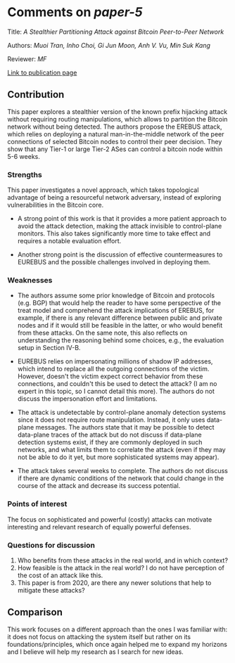 # Comments on _paper-5_

Title: _A Stealthier Partitioning Attack against Bitcoin Peer-to-Peer Network_

Authors: _Muoi Tran, Inho Choi, Gi Jun Moon, Anh V. Vu, Min Suk Kang_

Reviewer: _MF_

[Link to publication page](https://ieeexplore.ieee.org/document/9152616)


## Contribution

This paper explores a stealthier version of the known prefix hijacking attack without requiring routing manipulations, which allows to partition the Bitcoin network without being detected.
The authors propose the EREBUS attack, which relies on deploying a natural man-in-the-middle network of the peer connections of selected Bitcoin nodes to control their peer decision.
They show that any Tier-1 or large Tier-2 ASes can control a bitcoin node within 5-6 weeks.

### Strengths

This paper investigates a novel approach, which takes topological advantage of being a resourceful network adversary, instead of exploring vulnerabilities in the Bitcoin core.

* A strong point of this work is that it provides a more patient approach to avoid the attack detection, making the attack invisible to control-plane monitors. This also takes significantly more time to take effect and requires a notable evaluation effort.

* Another strong point is the discussion of effective countermeasures to EUREBUS and the possible challenges involved in deploying them. 


### Weaknesses

* The authors assume some prior knowledge of Bitcoin and protocols (e.g. BGP) that would help the reader to have some perspective of the treat model and comprehend the attack implications of EREBUS, for example, if there is any relevant difference between public and private nodes and if it would still be feasible in the latter, or who would benefit from these attacks. On the same note, this also reflects on understanding the reasoning behind some choices, e.g., the evaluation setup in Section IV-B.

* EUREBUS relies on impersonating millions of shadow IP addresses, which intend to replace all the outgoing connections of the victim. However, doesn't the victim expect correct behavior from these connections, and couldn't this be used to detect the attack? (I am no expert in this topic, so I cannot detail this more). The authors do not discuss the impersonation effort and limitations.

* The attack is undetectable by control-plane anomaly detection systems since it does not require route manipulation. Instead, it only uses data-plane messages. The authors state that it may be possible to detect data-plane traces of the attack but do not discuss if data-plane detection systems exist, if they are commonly deployed in such networks, and what limits them to correlate the attack (even if they may not be able to do it yet, but more sophisticated systems may appear).
  
* The attack takes several weeks to complete. The authors do not discuss if there are dynamic conditions of the network that could change in the course of the attack and decrease its success potential.


### Points of interest

The focus on sophisticated and powerful (costly) attacks can motivate interesting and relevant research of equally powerful defenses.

### Questions for discussion

1. Who benefits from these attacks in the real world, and in which context? 
2. How feasible is the attack in the real world? I do not have perception of the cost of an attack like this.
3. This paper is from 2020, are there any newer solutions that help to mitigate these attacks?

## Comparison

This work focuses on a different approach than the ones I was familiar with: it does not focus on attacking the system itself but rather on its foundations/principles, which once again helped me to expand my horizons and I believe will help my research as I search for new ideas.